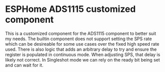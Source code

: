 # ESPHome ADS1115 customized component

This is a customized component for the ADS1115 component to better suit my needs. The builtin component does not support setting
the SPS rate which can be desireable for some use cases over the fixed high speed rate used. There is also 
logic that adds an arbitrary delay to try and ensure the register is populated in continuous mode. When adjusting
SPS, that delay is likely not correct. In Singleshot mode we can rely on the ready bit being set and can wait for it.
